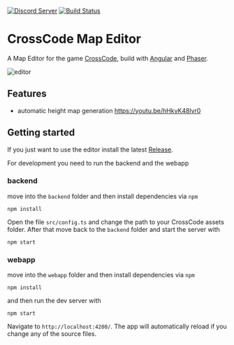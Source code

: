[![Discord Server](https://img.shields.io/discord/382339402338402315.svg?label=Discord%20Server)](https://discord.gg/SJmMZKy)  [![Build Status](https://travis-ci.org/CCDirectLink/crosscode-map-editor.svg?branch=master)](https://travis-ci.org/CCDirectLink/crosscode-map-editor)

# CrossCode Map Editor


A Map Editor for the game [CrossCode](http://www.cross-code.com/en/home), build with [Angular](https://angular.io/) and [Phaser](https://phaser.io/).

![editor](https://user-images.githubusercontent.com/9483499/29732155-acc24a46-89e7-11e7-9500-7fd1066a01a0.png)

## Features
- automatic height map generation https://youtu.be/hHkvK48lvr0

## Getting started
If you just want to use the editor install the latest [Release](https://github.com/CCDirectLink/crosscode-map-editor/releases/latest).

For development you need to run the backend and the webapp

### backend
move into the `backend` folder and then install dependencies via `npm`
```
npm install
```
Open the file `src/config.ts` and change the path to your CrossCode assets folder.
After that move back to the `backend` folder and start the server with
```
npm start
```

### webapp
move into the `webapp` folder and then install dependencies via `npm`
```
npm install
```
and then run the dev server with
```
npm start
```

Navigate to `http://localhost:4200/`. The app will automatically reload if you change any of the source files.
